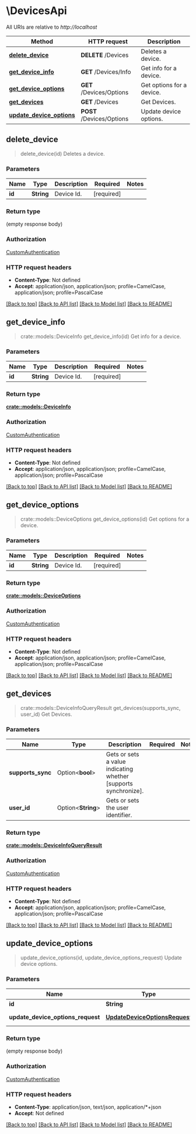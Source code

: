# \DevicesApi

All URIs are relative to *http://localhost*

Method | HTTP request | Description
------------- | ------------- | -------------
[**delete_device**](DevicesApi.md#delete_device) | **DELETE** /Devices | Deletes a device.
[**get_device_info**](DevicesApi.md#get_device_info) | **GET** /Devices/Info | Get info for a device.
[**get_device_options**](DevicesApi.md#get_device_options) | **GET** /Devices/Options | Get options for a device.
[**get_devices**](DevicesApi.md#get_devices) | **GET** /Devices | Get Devices.
[**update_device_options**](DevicesApi.md#update_device_options) | **POST** /Devices/Options | Update device options.



## delete_device

> delete_device(id)
Deletes a device.

### Parameters


Name | Type | Description  | Required | Notes
------------- | ------------- | ------------- | ------------- | -------------
**id** | **String** | Device Id. | [required] |

### Return type

 (empty response body)

### Authorization

[CustomAuthentication](../README.md#CustomAuthentication)

### HTTP request headers

- **Content-Type**: Not defined
- **Accept**: application/json, application/json; profile=CamelCase, application/json; profile=PascalCase

[[Back to top]](#) [[Back to API list]](../README.md#documentation-for-api-endpoints) [[Back to Model list]](../README.md#documentation-for-models) [[Back to README]](../README.md)


## get_device_info

> crate::models::DeviceInfo get_device_info(id)
Get info for a device.

### Parameters


Name | Type | Description  | Required | Notes
------------- | ------------- | ------------- | ------------- | -------------
**id** | **String** | Device Id. | [required] |

### Return type

[**crate::models::DeviceInfo**](DeviceInfo.md)

### Authorization

[CustomAuthentication](../README.md#CustomAuthentication)

### HTTP request headers

- **Content-Type**: Not defined
- **Accept**: application/json, application/json; profile=CamelCase, application/json; profile=PascalCase

[[Back to top]](#) [[Back to API list]](../README.md#documentation-for-api-endpoints) [[Back to Model list]](../README.md#documentation-for-models) [[Back to README]](../README.md)


## get_device_options

> crate::models::DeviceOptions get_device_options(id)
Get options for a device.

### Parameters


Name | Type | Description  | Required | Notes
------------- | ------------- | ------------- | ------------- | -------------
**id** | **String** | Device Id. | [required] |

### Return type

[**crate::models::DeviceOptions**](DeviceOptions.md)

### Authorization

[CustomAuthentication](../README.md#CustomAuthentication)

### HTTP request headers

- **Content-Type**: Not defined
- **Accept**: application/json, application/json; profile=CamelCase, application/json; profile=PascalCase

[[Back to top]](#) [[Back to API list]](../README.md#documentation-for-api-endpoints) [[Back to Model list]](../README.md#documentation-for-models) [[Back to README]](../README.md)


## get_devices

> crate::models::DeviceInfoQueryResult get_devices(supports_sync, user_id)
Get Devices.

### Parameters


Name | Type | Description  | Required | Notes
------------- | ------------- | ------------- | ------------- | -------------
**supports_sync** | Option<**bool**> | Gets or sets a value indicating whether [supports synchronize]. |  |
**user_id** | Option<**String**> | Gets or sets the user identifier. |  |

### Return type

[**crate::models::DeviceInfoQueryResult**](DeviceInfoQueryResult.md)

### Authorization

[CustomAuthentication](../README.md#CustomAuthentication)

### HTTP request headers

- **Content-Type**: Not defined
- **Accept**: application/json, application/json; profile=CamelCase, application/json; profile=PascalCase

[[Back to top]](#) [[Back to API list]](../README.md#documentation-for-api-endpoints) [[Back to Model list]](../README.md#documentation-for-models) [[Back to README]](../README.md)


## update_device_options

> update_device_options(id, update_device_options_request)
Update device options.

### Parameters


Name | Type | Description  | Required | Notes
------------- | ------------- | ------------- | ------------- | -------------
**id** | **String** | Device Id. | [required] |
**update_device_options_request** | [**UpdateDeviceOptionsRequest**](UpdateDeviceOptionsRequest.md) | Device Options. | [required] |

### Return type

 (empty response body)

### Authorization

[CustomAuthentication](../README.md#CustomAuthentication)

### HTTP request headers

- **Content-Type**: application/json, text/json, application/*+json
- **Accept**: Not defined

[[Back to top]](#) [[Back to API list]](../README.md#documentation-for-api-endpoints) [[Back to Model list]](../README.md#documentation-for-models) [[Back to README]](../README.md)

